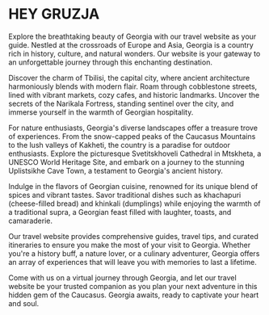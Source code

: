 # HEY GRUZJA

Explore the breathtaking beauty of Georgia with our travel website as your guide. Nestled at the crossroads of Europe and Asia, Georgia is a country rich in history, culture, and natural wonders. Our website is your gateway to an unforgettable journey through this enchanting destination.

Discover the charm of Tbilisi, the capital city, where ancient architecture harmoniously blends with modern flair. Roam through cobblestone streets, lined with vibrant markets, cozy cafes, and historic landmarks. Uncover the secrets of the Narikala Fortress, standing sentinel over the city, and immerse yourself in the warmth of Georgian hospitality.

For nature enthusiasts, Georgia's diverse landscapes offer a treasure trove of experiences. From the snow-capped peaks of the Caucasus Mountains to the lush valleys of Kakheti, the country is a paradise for outdoor enthusiasts. Explore the picturesque Svetitskhoveli Cathedral in Mtskheta, a UNESCO World Heritage Site, and embark on a journey to the stunning Uplistsikhe Cave Town, a testament to Georgia's ancient history.

Indulge in the flavors of Georgian cuisine, renowned for its unique blend of spices and vibrant tastes. Savor traditional dishes such as khachapuri (cheese-filled bread) and khinkali (dumplings) while enjoying the warmth of a traditional supra, a Georgian feast filled with laughter, toasts, and camaraderie.

Our travel website provides comprehensive guides, travel tips, and curated itineraries to ensure you make the most of your visit to Georgia. Whether you're a history buff, a nature lover, or a culinary adventurer, Georgia offers an array of experiences that will leave you with memories to last a lifetime.

Come with us on a virtual journey through Georgia, and let our travel website be your trusted companion as you plan your next adventure in this hidden gem of the Caucasus. Georgia awaits, ready to captivate your heart and soul.
